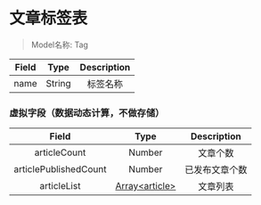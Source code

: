 # 文章标签表

> Model名称: Tag

| Field |  Type  | Description |
| :---: | :----: | :---------: |
| name  | String |  标签名称   |

### 虚拟字段（数据动态计算，不做存储）

|         Field          |               Type               |  Description   |
| :--------------------: | :------------------------------: | :------------: |
|      articleCount      |              Number              |    文章个数    |
| articlePublishedCount |              Number              | 已发布文章个数 |
|      articleList       | [Array\<article\>](./article.md) |    文章列表    |
